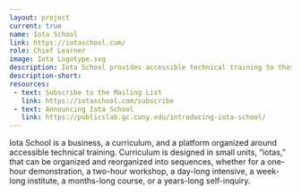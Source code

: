 ```yaml
---
layout: project
current: true
name: Iota School
link: https://iotaschool.com/
role: Chief Learner
image: Iota Logotype.svg
description: Iota School provides accessible technical training to those with backgrounds not traditionally represented in technology. 
description-short: 
resources:
 - text: Subscribe to the Mailing List
   link: https://iotaschool.com/subscribe
 - text: Announcing Iota School
   link: https://publicslab.gc.cuny.edu/introducing-iota-school/
---
```


<p>
Iota School is a business, a curriculum, and a platform organized around accessible technical training. Curriculum is designed in small units, “iotas,” that can be organized and reorganized into sequences, whether for a one-hour demonstration, a two-hour workshop, a day-long intensive, a week-long institute, a months-long course, or a years-long self-inquiry. 
</p>
